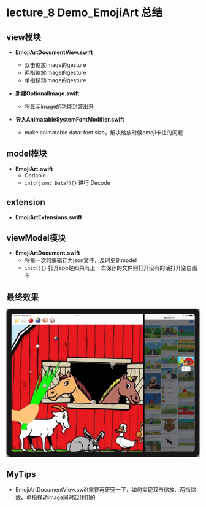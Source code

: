 # lecture_8 Demo_EmojiArt 总结
## view模块
- **EmojiArtDocumentView.swift**
    + 双击缩放image的gesture  
    + 两指缩放image的gesture  
    + 单指移动image的gesture

- **新建OptionalImage.swift**
    + 将显示image的功能封装出来  

- **导入AnimatableSystemFontModifier.swift**
    + make animatable data: font size，解决缩放时候emoji卡住的问题  

## model模块
- **EmojiArt.swift**
    + Codable  
    + `init(json: Data?){}` 进行 Decode  

## extension
- **EmojiArtExtensions.swift**

## viewModel模块
- **EmojiArtDocument.swift**
    + 将每一次的编辑存为json文件，及时更新model  
    + `init(){}` 打开app是如果有上一次保存的文件则打开没有的话打开空白画布  


## 最终效果
![](./MyDemo_8效果图.png)

## MyTips
- EmojiArtDocumentView.swift需要再研究一下，如何实现双击缩放、两指缩放、单指移动image同时起作用的